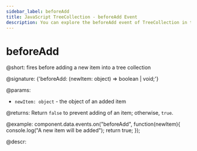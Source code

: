 ```yaml
---
sidebar_label: beforeAdd
title: JavaScript TreeCollection - beforeAdd Event 
description: You can explore the beforeAdd event of TreeCollection in the documentation of the DHTMLX JavaScript UI library. Browse developer guides and API reference, try out code examples and live demos, and download a free 30-day evaluation version of DHTMLX Suite.
---
```


# beforeAdd

@short: fires before adding a new item into a tree collection

@signature: {'beforeAdd: (newItem: object) => boolean | void;'}

@params:
- `newItem: object` - the object of an added item

@returns:
Return `false` to prevent adding of an item; otherwise, `true`.

@example:
component.data.events.on("beforeAdd", function(newItem){
	console.log("A new item will be added");
    return true;
});

@descr:

[comment]: # (@relatedapi: tree_collection/api/afteradd_event.md)
